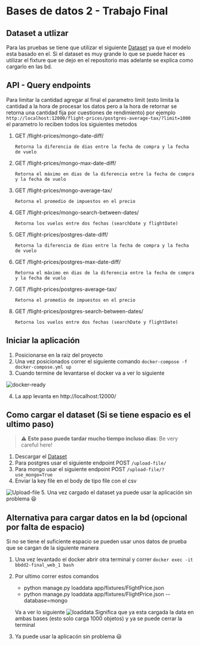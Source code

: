 # Bases de datos 2 - Trabajo Final

## Dataset a utlizar

Para las pruebas se tiene que utilizar el siguiente [Dataset](https://www.kaggle.com/datasets/dilwong/flightprices) ya que el modelo esta basado en el. Si el dataset es muy grande lo que se puede hacer es utilizar el fixture que se dejo en el repositorio mas adelante se explica como cargarlo en las bd.

## API - Query endpoints
Para limitar la cantidad agregar al final el parametro limit (esto limita la cantidad a la hora de procesar los datos pero a la hora de retornar se retorna una cantidad fija por cuestiones de rendimiento) por ejemplo `http://localhost:12000/flight-prices/postgres-average-tax/?limit=1000` el parametro lo reciben todos los siguientes metodos

1. GET /flight-prices/mongo-date-diff/

    ```
    Retorna la diferencia de dias entre la fecha de compra y la fecha de vuelo
    ```

2. GET /flight-prices/mongo-max-date-diff/

    ```
    Retorna el máximo en dias de la diferencia entre la fecha de compra y la fecha de vuelo
    ```

3. GET /flight-prices/mongo-average-tax/

    ```
    Retorna el promedio de impuestos en el precio
    ```

4. GET /flight-prices/mongo-search-between-dates/

    ```
    Retorna los vuelos entre dos fechas (searchDate y flightDate)
    ```

5. GET /flight-prices/postgres-date-diff/

    ```
    Retorna la diferencia de dias entre la fecha de compra y la fecha de vuelo
    ```

6. GET /flight-prices/postgres-max-date-diff/

    ```
    Retorna el máximo en dias de la diferencia entre la fecha de compra y la fecha de vuelo
    ```

7. GET /flight-prices/postgres-average-tax/

    ```
    Retorna el promedio de impuestos en el precio
    ```

8. GET /flight-prices/postgres-search-between-dates/

    ```
    Retorna los vuelos entre dos fechas (searchDate y flightDate)
    ```

## Iniciar la aplicación

1. Posicionarse en la raiz del proyecto
2. Una vez posicionados correr el siguiente comando `docker-compose -f docker-compose.yml up`
3. Cuando termine de levantarse el docker va a ver lo siguiente

![docker-ready](https://cdn.discordapp.com/attachments/1058409529466961970/1058414689102614598/image.png)

4. La app levanta en http://localhost:12000/ 

## Como cargar el dataset (Si se tiene espacio es el ultimo paso)

> :warning: **Este paso puede tardar mucho tiempo incluso dias**: Be very careful here!
1. Descargar el [Dataset](https://www.kaggle.com/datasets/dilwong/flightprices)
2. Para postgres usar el siguiente endpoint POST `/upload-file/`
3. Para mongo usar el siguiente endpoint POST `/upload-file/?use_mongo=True`
4. Enviar la key file en el body de tipo file con el csv

![Upload-file](https://cdn.discordapp.com/attachments/1058409529466961970/1058409597309829190/Screenshot_20221230_123607.png)
5. Una vez cargado el dataset ya puede usar la aplicación sin problema 😃

## Alternativa para cargar datos en la bd (opcional por falta de espacio)

Si no se tiene el suficiente espacio se pueden usar unos datos de prueba que se cargan de la siguiente manera

1. Una vez levantado el docker abrir otra terminal y correr `docker exec -it bbdd2-final_web_1 bash`
2. Por ultimo correr estos comandos
    - python manage.py loaddata app/fixtures/FlightPrice.json  
    - python manage.py loaddata app/fixtures/FlightPrice.json --database=mongo
    
    Va a ver lo siguiente 
    ![loaddata](https://cdn.discordapp.com/attachments/1058409529466961970/1058423088385097739/image.png)
    Significa que ya esta cargada la data en ambas bases (esto solo carga 1000 objetos) y ya se puede cerrar la terminal
3. Ya puede usar la aplicacón sin problema 😃